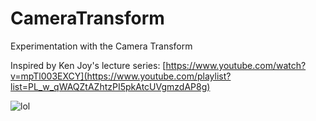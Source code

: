 # CameraTransform
Experimentation with the Camera Transform

Inspired by Ken Joy's lecture series: [https://www.youtube.com/watch?v=mpTl003EXCY](https://www.youtube.com/playlist?list=PL_w_qWAQZtAZhtzPI5pkAtcUVgmzdAP8g)

![lol](https://github.com/samcoble/CameraTransform/assets/32228102/e9657ce5-1e98-4af2-b69b-6ff27b6bb2e0)
